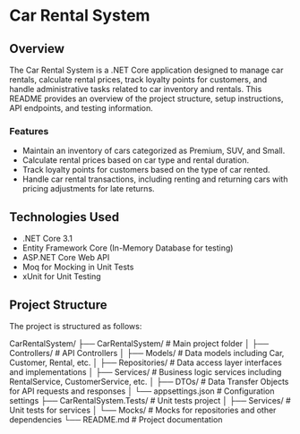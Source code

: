 # Car Rental System

## Overview
The Car Rental System is a .NET Core application designed to manage car rentals, calculate rental prices, track loyalty points for customers, and handle administrative tasks related to car inventory and rentals. This README provides an overview of the project structure, setup instructions, API endpoints, and testing information.

### Features
- Maintain an inventory of cars categorized as Premium, SUV, and Small.
- Calculate rental prices based on car type and rental duration.
- Track loyalty points for customers based on the type of car rented.
- Handle car rental transactions, including renting and returning cars with pricing adjustments for late returns.

## Technologies Used
- .NET Core 3.1
- Entity Framework Core (In-Memory Database for testing)
- ASP.NET Core Web API
- Moq for Mocking in Unit Tests
- xUnit for Unit Testing

## Project Structure
The project is structured as follows:

CarRentalSystem/
├── CarRentalSystem/ # Main project folder
│ ├── Controllers/ # API Controllers
│ ├── Models/ # Data models including Car, Customer, Rental, etc.
│ ├── Repositories/ # Data access layer interfaces and implementations
│ ├── Services/ # Business logic services including RentalService, CustomerService, etc.
│ ├── DTOs/ # Data Transfer Objects for API requests and responses
│ └── appsettings.json # Configuration settings
├── CarRentalSystem.Tests/ # Unit tests project
│ ├── Services/ # Unit tests for services
│ └── Mocks/ # Mocks for repositories and other dependencies
└── README.md # Project documentation